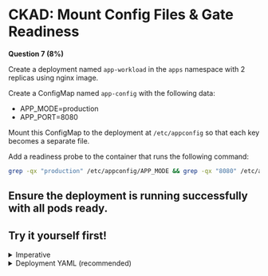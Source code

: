 # CKAD: Mount Config Files & Gate Readiness

**Question 7 (8%)**

Create a deployment named `app-workload` in the `apps` namespace with 2 replicas using nginx image.

Create a ConfigMap named `app-config` with the following data:
- APP_MODE=production  
- APP_PORT=8080

Mount this ConfigMap to the deployment at `/etc/appconfig` so that each key becomes a separate file.

Add a readiness probe to the container that runs the following command:
```bash
grep -qx "production" /etc/appconfig/APP_MODE && grep -qx "8080" /etc/appconfig/APP_PORT
```

Ensure the deployment is running successfully with all pods ready.
---

## Try it yourself first!

<details><summary>Imperative</summary>
  
```bash
# ConfigMap with exact file contents
kubectl -n apps create configmap app-config \
  --from-literal=APP_MODE=production \
  --from-literal=APP_PORT=8080

kubectl -n apps create deployment app-workload \
  --image=nginx:stable \
  --replicas=2 \
  --dry-run=client -o yaml > app-deploy.yaml

#Then edit app-deploy.yaml to add:
#The volumeMounts for /etc/appconfig
#The volumes section referencing ConfigMap: app-config
#The readinessProbe exec checking file contents

```
</details>



<details><summary>Deployment YAML (recommended)</summary>
  
```yaml
apiVersion: v1
kind: ConfigMap
metadata:
  name: app-config
  namespace: apps
data:
  APP_MODE: "production"
  APP_PORT: "8080"
---
apiVersion: apps/v1
kind: Deployment
metadata:
  name: app-workload
  namespace: apps
spec:
  replicas: 2
  selector:
    matchLabels:
      app: app-workload
  template:
    metadata:
      labels:
        app: app-workload
    spec:
      containers:
      - name: nginx
        image: nginx:stable
        volumeMounts:
        - name: config
          mountPath: /etc/appconfig
          readOnly: true
        readinessProbe:
          exec:
            command:
              - /bin/sh
              - -c
              - >
                grep -qx "production" /etc/appconfig/APP_MODE
                && grep -qx "8080" /etc/appconfig/APP_PORT
          initialDelaySeconds: 2
          periodSeconds: 5
      volumes:
      - name: config
        configMap:
          name: app-config

```
</details>

